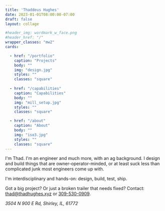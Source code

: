 ```yaml
---
title: 'Thaddeus Hughes'
date: 2023-01-01T08:00:00-07:00
draft: false
layout: collage

#header_img: wordmark_w_face.png
#header_href: "/"
wrapper_classes: "mw2"
cards:

  - href: "/portfolio"
    caption: "Projects"
    body: ""
    img: "design.jpg"
    styles: ""
    classes: "square"
    
  - href: "/capabilities"
    caption: "Capabilities"
    body: ""
    img: "mill_setup.jpg"
    styles: ""
    classes: "square"

  - href: "/about"
    caption: "About"
    body: ""
    img: "iso3.jpg"
    styles: ""
    classes: "square"
---
```


I'm Thad. I'm an engineer and much more, with an ag background. I design and build things that are owner-operator-minded, or at least suck less than complicated junk most engineers come up with.

I'm interdisciplinary and hands-on: design, build, test, ship.

Got a big project? Or just a broken trailer that needs fixed? Contact:
[thad@thadhughes.xyz](mailto:thad@thadhughes.xyz) or [309-530-0909](tel:3095300909).

*3504 N 900 E Rd, Shirley, IL, 61772*